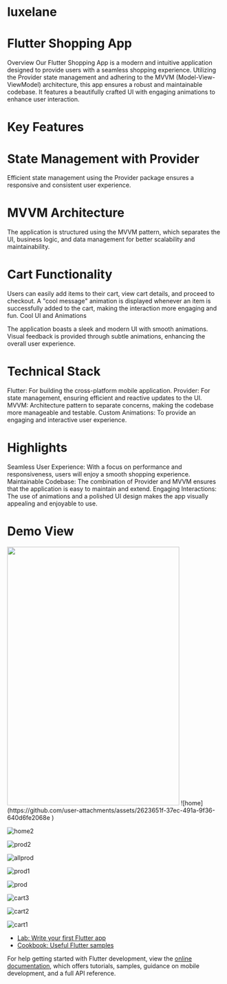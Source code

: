 # luxelane

# Flutter Shopping App
Overview
Our Flutter Shopping App is a modern and intuitive application designed to provide users with a seamless shopping experience. Utilizing the Provider state management and adhering to the MVVM (Model-View-ViewModel) architecture, this app ensures a robust and maintainable codebase. It features a beautifully crafted UI with engaging animations to enhance user interaction.

# Key Features
# State Management with Provider

Efficient state management using the Provider package ensures a responsive and consistent user experience.
# MVVM Architecture

The application is structured using the MVVM pattern, which separates the UI, business logic, and data management for better scalability and maintainability.
# Cart Functionality

Users can easily add items to their cart, view cart details, and proceed to checkout.
A "cool message" animation is displayed whenever an item is successfully added to the cart, making the interaction more engaging and fun.
Cool UI and Animations

The application boasts a sleek and modern UI with smooth animations.
Visual feedback is provided through subtle animations, enhancing the overall user experience.
# Technical Stack
Flutter: For building the cross-platform mobile application.
Provider: For state management, ensuring efficient and reactive updates to the UI.
MVVM: Architecture pattern to separate concerns, making the codebase more manageable and testable.
Custom Animations: To provide an engaging and interactive user experience.
# Highlights
Seamless User Experience: With a focus on performance and responsiveness, users will enjoy a smooth shopping experience.
Maintainable Codebase: The combination of Provider and MVVM ensures that the application is easy to maintain and extend.
Engaging Interactions: The use of animations and a polished UI design makes the app visually appealing and enjoyable to use.


# Demo View
<img src="https://github.com/user-attachments/assets/2623651f-37ec-491a-9f36-640d6fe2068e" width="400" height="600"/>
![home](https://github.com/user-attachments/assets/2623651f-37ec-491a-9f36-640d6fe2068e )



![home2](https://github.com/user-attachments/assets/c1681943-2f8e-4860-9b8e-92d9cdb4531f)


![prod2](https://github.com/user-attachments/assets/2cc15555-11d9-4ff0-8ceb-824a878b3473)





![allprod](https://github.com/user-attachments/assets/1b809e2f-b61f-454e-b5be-d1030c01b096)


![prod1](https://github.com/user-attachments/assets/7a67c434-e042-4d8f-ab76-017a9a3f22b9)



![prod](https://github.com/user-attachments/assets/23b55cc7-6b92-4d22-8ed9-b78dfd0ae952)


![cart3](https://github.com/user-attachments/assets/b68c949e-e6c8-41f5-8e58-7a552e71e02b)



![cart2](https://github.com/user-attachments/assets/2f752044-0f81-483a-826d-9ae8337fe58a)


![cart1](https://github.com/user-attachments/assets/89ef22b4-0ef9-4156-b351-fe0522ee6386)



- [Lab: Write your first Flutter app](https://docs.flutter.dev/get-started/codelab)
- [Cookbook: Useful Flutter samples](https://docs.flutter.dev/cookbook)

For help getting started with Flutter development, view the
[online documentation](https://docs.flutter.dev/), which offers tutorials,
samples, guidance on mobile development, and a full API reference.
